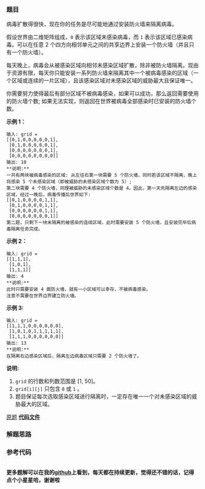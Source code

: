 ### 题目
病毒扩散得很快，现在你的任务是尽可能地通过安装防火墙来隔离病毒。

假设世界由二维矩阵组成，`0` 表示该区域未感染病毒，而 `1` 表示该区域已感染病毒。可以在任意 2
个四方向相邻单元之间的共享边界上安装一个防火墙（并且只有一个防火墙）。

每天晚上，病毒会从被感染区域向相邻未感染区域扩散，除非被防火墙隔离。现由于资源有限，每天你只能安装一系列防火墙来隔离其中一个被病毒感染的区域（一个区域或连续的一片区域），且该感染区域对未感染区域的威胁最大且保证唯一。

你需要努力使得最后有部分区域不被病毒感染，如果可以成功，那么返回需要使用的防火墙个数; 如果无法实现，则返回在世界被病毒全部感染时已安装的防火墙个数。



**示例 1：**

    
    
    输入: grid = 
    [[0,1,0,0,0,0,0,1],
     [0,1,0,0,0,0,0,1],
     [0,0,0,0,0,0,0,1],
     [0,0,0,0,0,0,0,0]]
    输出: 10
    **说明:**
    一共有两块被病毒感染的区域: 从左往右第一块需要 5 个防火墙，同时若该区域不隔离，晚上将感染 5 个未感染区域（即被威胁的未感染区域个数为 5）;
    第二块需要 4 个防火墙，同理被威胁的未感染区域个数是 4。因此，第一天先隔离左边的感染区域，经过一晚后，病毒传播后世界如下:
    [[0,1,0,0,0,0,1,1],
     [0,1,0,0,0,0,1,1],
     [0,0,0,0,0,0,1,1],
     [0,0,0,0,0,0,0,1]]
    第二题，只剩下一块未隔离的被感染的连续区域，此时需要安装 5 个防火墙，且安装完毕后病毒隔离任务完成。
    

**示例 2：**

    
    
    输入: grid = 
    [[1,1,1],
     [1,0,1],
     [1,1,1]]
    输出: 4
    **说明:** 
    此时只需要安装 4 面防火墙，就有一小区域可以幸存，不被病毒感染。
    注意不需要在世界边界建立防火墙。



**示例  3:**

    
    
    输入: grid = 
    [[1,1,1,0,0,0,0,0,0],
     [1,0,1,0,1,1,1,1,1],
     [1,1,1,0,0,0,0,0,0]]
    输出: 13
    **说明:** 
    在隔离右边感染区域后，隔离左边病毒区域只需要 2 个防火墙了。
    



**说明:**

  1. `grid` 的行数和列数范围是 [1, 50]。
  2.  `grid[i][j]` 只包含 `0` 或 `1` 。
  3. 题目保证每次选取感染区域进行隔离时，一定存在唯一一个对未感染区域的威胁最大的区域。



[原题](https://leetcode-cn.com/problems/contain-virus/)    **[代码文件]()**


### 解题思路




### 参考代码

```go


```




**更多题解可以在我的[github](https://github.com/LZH139/leetcode_Go)上看到，每天都在持续更新，觉得还不错的话，记得点个小星星哈，谢谢啦**

